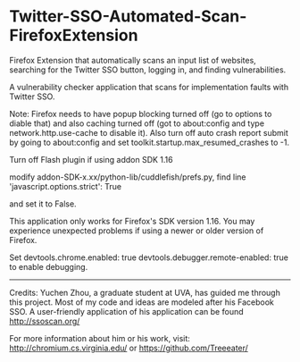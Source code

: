 # Twitter-SSO-Automated-Scan-FirefoxExtension
Firefox Extension that automatically scans an input list of websites, searching for the Twitter SSO button, logging in, and finding vulnerabilities. 

A vulnerability checker application that scans for implementation faults with Twitter SSO.

Note: Firefox needs to have popup blocking turned off (go to options to diable that) and also caching turned off (got to about:config and type network.http.use-cache to disable it). Also turn off auto crash report submit by going to about:config and set toolkit.startup.max_resumed_crashes to -1.

Turn off Flash plugin if using addon SDK 1.16

modify addon-SDK-x.xx/python-lib/cuddlefish/prefs.py, find line 'javascript.options.strict': True

and set it to False.

This application only works for Firefox's SDK version 1.16. You may experience unexpected problems if using a newer or older version of Firefox.

Set devtools.chrome.enabled: true devtools.debugger.remote-enabled: true to enable debugging.

-----------------------------------------------------

Credits: Yuchen Zhou, a graduate student at UVA, has guided me through this project. Most of my code and ideas are modeled after his Facebook SSO. A user-friendly application of his application can be found http://ssoscan.org/

For more information about him or his work, visit: http://chromium.cs.virginia.edu/ or https://github.com/Treeeater/

